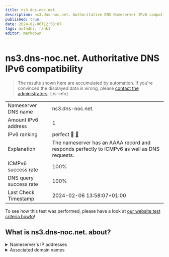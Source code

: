 ```yaml
---
title: ns3.dns-noc.net.
description: ns3.dns-noc.net. Authoritative DNS Nameserver IPv6 compatibility
published: true
date: 2024-02-06T12:58:07
tags: authdns, rank1
editor: markdown
---
```


# ns3.dns-noc.net. Authoritative DNS IPv6 compatibility

> The results shown here are accumulated by automation. If you're convinced the displayed data is wrong, please [contact the administrators](/howto/chat). 
{.is-info}




|   |   |
| - | - |
| Nameserver DNS name | ns3.dns-noc.net.
| Amount IPv6 address | 1
| IPv6 ranking | perfect :1st_place_medal: [🔗](/howto/ranking) |
| Explanation | The nameserver has an AAAA record and responds perfectly to ICMPv6 as well as DNS requests. |
| ICMPv6 success rate | 100%|
| DNS query success rate | 100% |
| Last Check Timestamp | 2024-02-06 13:58:07+01:00 |

To see how this test was performed, please have a look at [our website test criteria howto](/howto/testcriteria/authdns)!


## What is ns3.dns-noc.net. about?




<details>
<summary>Nameserver's IP addresses</summary>

2a0d:2a00:ab2::3

</details>



<details>
<summary>Associated domain names</summary>

noc.social

</details>
